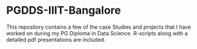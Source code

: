 # PGDDS-IIIT-Bangalore

This repository contains a few of the case Studies and projects that I have worked on during my PG Diploma in Data Science. R-scripts along with a detailed pdf presentations are included. 
